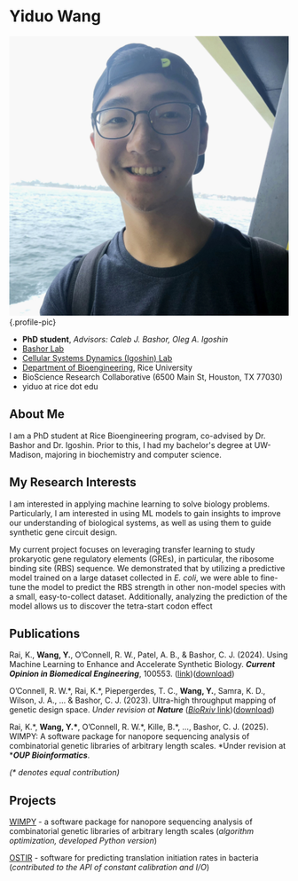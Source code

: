 # Yiduo Wang

![Portrait](./images/portrait.jpeg){.profile-pic}

- **PhD student**, *Advisors: Caleb J. Bashor, Oleg A. Igoshin*
- [Bashor Lab](https://bashorlab.rice.edu/)
- [Cellular Systems Dynamics (Igoshin) Lab](https://igoshin.rice.edu/)
- [Department of Bioengineering](https://bioengineering.rice.edu/), Rice University
- BioScience Research Collaborative (6500 Main St, Houston, TX 77030)
- yiduo at rice dot edu

## About Me

I am a PhD student at Rice Bioengineering program, co-advised by Dr. Bashor and Dr. Igoshin. Prior to this, I had my bachelor's degree at UW-Madison, majoring in biochemistry and computer science.

## My Research Interests

I am interested in applying machine learning to solve biology problems. Particularly, I am interested in using ML models to gain insights to improve our understanding of biological systems, as well as using them to guide synthetic gene circuit design.

My current project focuses on leveraging transfer learning to study prokaryotic gene regulatory elements (GREs), in particular, the ribosome binding site (RBS) sequence. We demonstrated that by utilizing a predictive model trained on a large dataset collected in *E. coli*, we were able to fine-tune the model to predict the RBS strength in other non-model species with a small, easy-to-collect dataset. Additionally, analyzing the prediction of the model allows us to discover the tetra-start codon effect

## Publications

Rai, K., **Wang, Y.**, O’Connell, R. W., Patel, A. B., & Bashor, C. J. (2024). Using Machine Learning to Enhance and Accelerate Synthetic Biology. ***Current Opinion in Biomedical Engineering***, 100553. ([link](https://doi.org/10.1016/j.cobme.2024.100553))([download](./pdfs/2024_ML_synBio_review.pdf))

O’Connell, R. W.\*, Rai, K.\*, Piepergerdes, T. C., **Wang, Y.**, Samra, K. D., Wilson, J. A., ... & Bashor, C. J. (2023). Ultra-high throughput mapping of genetic design space. *Under revision at* ***Nature*** ([*BioRxiv* link](https://doi.org/10.1101/2023.03.16.532704))([download](./pdfs/2023_BioRXiv_CLASSIC.pdf))

Rai, K.\*, **Wang, Y.\***, O’Connell, R. W.\*, Kille, B.\*, …, Bashor, C. J. (2025). WIMPY: A software package for nanopore
sequencing analysis of combinatorial genetic libraries of arbitrary length scales. *Under revision at ****OUP Bioinformatics***.

*(\* denotes equal contribution)*

## Projects

[WIMPY](https://github.com/cbashorlab/WIMPY) - a software package for nanopore sequencing analysis of combinatorial genetic libraries of arbitrary length scales (*algorithm optimization, developed Python version*)

[OSTIR](https://github.com/barricklab/ostir) - software for predicting translation initiation rates in bacteria (*contributed to the API of constant calibration and I/O*)
